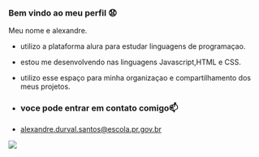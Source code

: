 ### Bem vindo ao meu perfil 😧

Meu nome e alexandre.

- utilizo a plataforma alura para estudar linguagens de programaçao.
- estou me desenvolvendo nas linguagens Javascript,HTML e CSS.
- utilizo esse espaço para minha organizaçao e compartilhamento dos meus projetos.

- ### voce pode entrar em contato comigo📫
- alexandre.durval.santos@escola.pr.gov.br

 ![](https://media.tenor.com/fSgxfLuXOfsAAAAd/como-el-chavo-del-ocho.gif)

